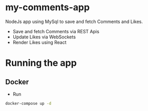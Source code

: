 # my-comments-app

NodeJs app using MySql to save and fetch Comments and Likes.
* Save and fetch Comments via REST Apis
* Update Likes via WebSockets
* Render Likes using React

# Running the app

## Docker
* Run 
```bash
docker-compose up -d
```
